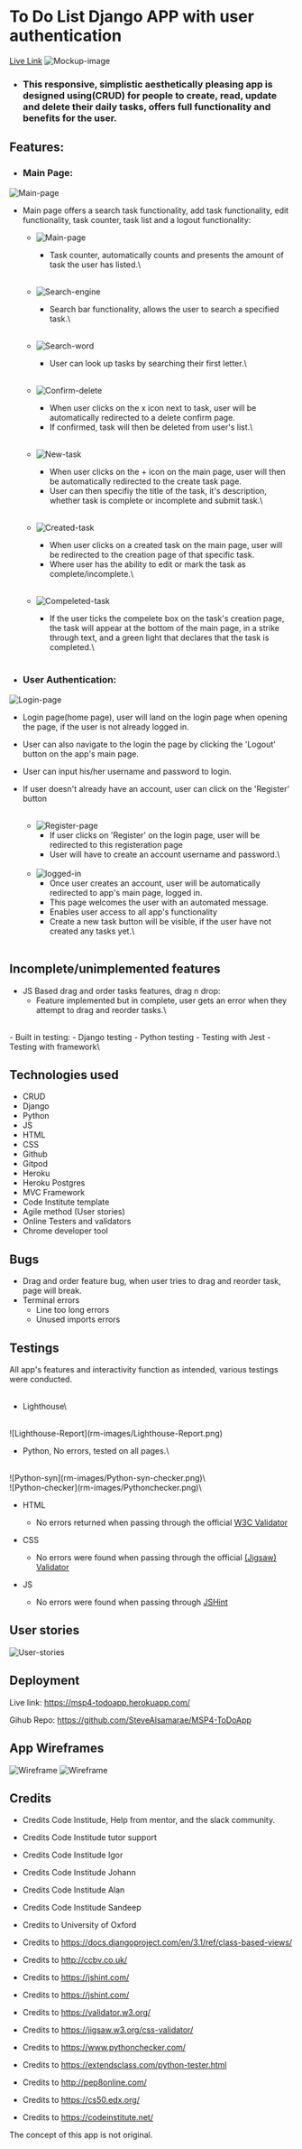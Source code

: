 # To Do List Django APP with user authentication
[Live Link](https://msp4-todoapp.herokuapp.com/)
![Mockup-image](rm-images/Responsive-image.png)

- ### This responsive, simplistic aesthetically pleasing app is designed using(CRUD) for people to create, read, update and delete their daily tasks, offers full functionality and benefits for the user.

## Features:

* ### Main Page:
![Main-page](rm-images/main-page.png)
- Main page offers a search task functionality, add task functionality, edit functionality, task counter, task list and a logout functionality:

    - ![Main-page](rm-images/task-counter.png)
      - Task counter, automatically counts and presents the amount of task the user has listed.\
      <br>

    - ![Search-engine](rm-images/search-engine.png)
      - Search bar functionality, allows the user to search a specified task.\
      <br>

    - ![Search-word](rm-images/search-word.png)
      - User can look up tasks by searching their first letter.\
      <br>

    - ![Confirm-delete](rm-images/confirm-delete.png)
      - When user clicks on the x icon next to task, user will be automatically redirected to a delete confirm page.
      - If confirmed, task will then be deleted from user's list.\
      <br>
    - ![New-task](rm-images/create-task.png)
      - When user clicks on the + icon on the main page, user will then be automatically redirected to the create task page.
      - User can then specifiy the title of the task, it's description, whether task is complete or incomplete and submit task.\
      <br>
    
    - ![Created-task](rm-images/created-task.png)
      - When user clicks on a created task on the main page, user will be redirected to the creation page of that specific task.
      - Where user has the ability to edit or mark the task as complete/incomplete.\
      <br>
    - ![Compeleted-task](rm-images/completed-task.png)
      - If the user ticks the compelete box on the task's creation page, the task will appear at the bottom of the main page, in a strike through text, and a green light that declares that the task is completed.\
      <br>
* ### User Authentication:
![Login-page](rm-images/login-page.png)
- Login page(home page), user will land on the login page when opening the page, if the user is not already logged in.
- User can also navigate to the login the page by clicking the 'Logout' button on the app's main page.
- User can input his/her username and password to login.
- If user doesn't already have an account, user can click on the 'Register' button\
      <br>

  - ![Register-page](rm-images/register.png)
    - If user clicks on 'Register' on the login page, user will be redirected to this registeration page
    - User will have to create an account username and password.\
    <br>
  - ![logged-in](rm-images/logged-in.png)
    - Once user creates an account, user will be automatically redirected to app's main page, logged in.
    - This page welcomes the user with an automated message.
    - Enables user access to all app's functionality
    - Create a new task button will be visible, if the user have not created any tasks yet.\
    <br>

## Incomplete/unimplemented features
- JS Based drag and order tasks features, drag n drop:
  - Feature implemented but in complete, user gets an error when they attempt to drag and reorder tasks.\
<br>
- Built in testing:
  - Django testing
  - Python testing
  - Testing with Jest
  - Testing with framework\
  <br>

## Technologies used
- CRUD
- Django
- Python
- JS
- HTML
- CSS
- Github
- Gitpod
- Heroku
- Heroku Postgres
- MVC Framework
- Code Institute template
- Agile method (User stories)
- Online Testers and validators
- Chrome developer tool

## Bugs
- Drag and order feature bug, when user tries to drag and reorder task, page will break.
- Terminal errors
   - Line too long errors
   - Unused imports errors

## Testings
All app's features and interactivity function as intended, various testings were conducted.\
<br>

- Lighthouse\
<br>
![Lighthouse-Report](rm-images/Lighthouse-Report.png)

- Python, No errors, tested on all pages.\
<br>
![Python-syn](rm-images/Python-syn-checker.png)\
<br>
![Python-checker](rm-images/Pythonchecker.png)\
<br>

- HTML
   - No errors returned when passing through the official [W3C Validator](https://validator.w3.org/nu/?doc=https%3A%2F%2Fcode-institute-org.github.io%2Flove-running-2.0%2Findex.html)

 - CSS
   - No errors were found when passing through the official [(Jigsaw) Validator](https://jigsaw.w3.org/css-validator/validator?uri=https%3A%2F%2Fvalidator.w3.org%2Fnu%2F%3Fdoc%3Dhttps%253A%252F%252Fcode-institute-org.github.io%252Flove-running-2.0%252Findex.html&profile=css3svg&usermedium=all&warning=1&vextwarning=&lang=en#css)

- JS
  - No errors were found when passing through [JSHint](https://jshint.com/)

## User stories
![User-stories](rm-images/user-stories.png)

## Deployment
Live link: https://msp4-todoapp.herokuapp.com/

Gihub Repo: https://github.com/SteveAlsamarae/MSP4-ToDoApp

## App Wireframes

![Wireframe](rm-images/wireframe.png)
![Wireframe](rm-images/task-wireframe.png)

## Credits
* Credits Code Institude, Help from mentor, and the slack community.

* Credits Code Institude tutor support

* Credits Code Institude Igor

* Credits Code Institude Johann

* Credits Code Institude Alan

* Credits Code Institude Sandeep

* Credits to University of Oxford

* Credits to https://docs.djangoproject.com/en/3.1/ref/class-based-views/

* Credits to http://ccbv.co.uk/

* Credits to https://jshint.com/ 

* Credits to https://jshint.com/ 

* Credits to https://validator.w3.org/ 

* Credits to https://jigsaw.w3.org/css-validator/ 

* Credits to https://www.pythonchecker.com/

* Credits to https://extendsclass.com/python-tester.html

* Credits to http://pep8online.com/

* Credits to https://cs50.edx.org/

* Credits to https://codeinstitute.net/

The concept of this app is not original.